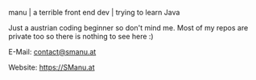 manu | a terrible front end dev | trying to learn Java

Just a austrian coding beginner so don't mind me. Most of my repos are private too so there is nothing to see here :)

E-Mail: contact@smanu.at


Website: https://SManu.at

